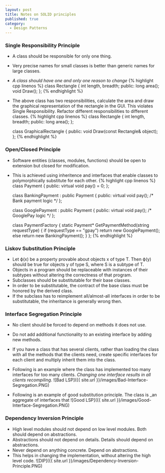 ```yaml
---
layout: post
title: Notes on SOLID principles
published: true
category:
  - Design Patterns
---
```


### Single Responsibility Principle
* A class should be responsible for only one thing.
* Very precise names for small classes is better than generic names for large classes.
* _A class should have one and only one reason to change_
{% highlight cpp linenos %}
    class Rectangle
    {
        int length, breadth;
    public:
        long area();
        void Draw();
    };
{% endhighlight %}
* The above class has two responsibilities, calculate the area and draw the graphical representation of the rectangle in the GUI. This violates Single Responsibility. Refactor different responsibilities to different classes.
{% highlight cpp linenos %}
    class Rectangle
    {
        int length, breadth;
    public:
        long area();
    };

    class GraphicalRectangle
    {
    public:
        void Draw(const Rectangle& object);
    };
{% endhighlight %}

### Open/Closed Principle
* Software entities (classes, modules, functions) should be open to extension but closed for modification.
* This is achieved using inheritence and interfaces that enable classes to polymorphically substitute for each other.
{% highlight cpp linenos %}
    class Payment
    {
    public:
        virtual void pay() = 0;
    };

    class BankingPayment : public Payment
    {
    public:
        virtual void pay(); /* Bank payment logic */
    };

    class GooglePayment : public Payment
    {
    public:
        virtual void pay(); /* GooglePay logic */
    };

    class PaymentFactory
    {
        static Payment* GetPaymentMethod(string requestType)
        {
            if (requestType == "gpay")
                return new GooglePayment();
            else
                return new BankingPayment(); 
        }
    };
{% endhighlight %}

### Liskov Substitution Principle
* Let ϕ(x) be a property provable about objects x of type T.
Then ϕ(y) should be true for objects y of type S, where S is a subtype of T.
* Objects in a program should be replaceable with instances of their subtypes without altering the correctness of that program.
* Subclasses should be substitutable for their base classes.
* In order to be substitutable, the contract of the base class must be honored by the derived class.
* If the subclass has to reimplement all/almost-all interfaces in order to be substitutable, the inheritance is generally wrong then.

### Interface Segregation Principle
* No client should be forced to depend on methods it does not use.
* Do not add additional functionality to an existing interface by adding new methods.
* If you have a class that has several clients, rather than loading the class with all the methods that the clients need, create specific interfaces for each client and multiply inherit them into the class.
* Following is an example where the class has implemented too many interfaces for too many clients. _Changing one interface results in all clients recompiling_.
![Bad LSP]({{ site.url }}/images/Bad-Interface-Segregation.PNG)

* Following is an example of good substitution principle. The class is _an aggregate of interfaces that 
![Good LSP]({{ site.url }}/images/Good-Interface-Segregation.PNG)


### Dependency Inversion Principle
* High level modules should not depend on low level modules. Both should depend on abstractions.
* Abstractions should not depend on details. Details should depend on abstractions.
* Never depend on anything concrete. Depend on abstractions.
* This helps in changing the implementation, without altering the high level code.
![DIP]({{ site.url }}/images/Dependency-Inversion-Principle.PNG)